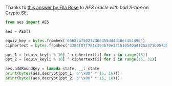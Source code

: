 Thanks to [this answer by Ella Rose](https://crypto.stackexchange.com/questions/67612/aes-oracle-with-bad-s-box#67614) to _AES oracle with bad S-box_ on Crypto.SE.

```py
from aes import AES

aes = AES()

equiv_key = bytes.fromhex('66687bf50272306355dd4d40ec454490')
ciphertext = bytes.fromhex('3384f87f781c394b79e331510540a4125a371b057b058d8e793521cd43f2ae94')

ppt_1 = [equiv_key[i % 16] ^ ciphertext[i] for i in range(16)]
ppt_2 = [equiv_key[i % 16] ^ ciphertext[i] for i in range(16, 32)]

aes.addRoundKey = lambda state, __: state
print(bytes(aes.decrypt(ppt_1, b'\x00' * 16, 16)))
print(bytes(aes.decrypt(ppt_2, b'\x00' * 16, 16)))
```
